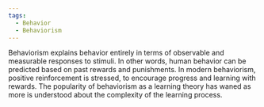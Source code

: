 ```yaml
---
tags:
  - Behavior
  - Behaviorism
---
```


Behaviorism explains behavior entirely in terms of observable and measurable responses to stimuli. In other words, human behavior can be predicted based on past rewards and punishments. In modern behaviorism, positive reinforcement is stressed, to encourage progress and learning with rewards.  The popularity of behaviorism as a learning theory has waned as more is understood about the complexity of the learning process.